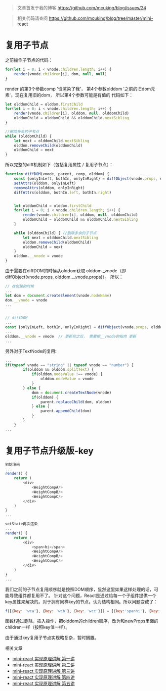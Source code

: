 > 文章首发于我的博客 https://github.com/mcuking/blog/issues/24

> 相关代码请查阅 https://github.com/mcuking/blog/tree/master/mini-react

# 复用子节点
之前操作子节点的代码：
```javascript
for(let i = 0; i < vnode.children.length; i++) {
    render(vnode.children[i], dom, null, null)
}
```
render 的第3个参数comp '谁渲染了我'， 第4个参数olddom '之前的旧dom元素'。现在复用旧的dom， 所以第4个参数可能是有值的 代码如下：
```javascript
let olddomChild = olddom.firstChild
for(let i = 0; i < vnode.children.length; i++) {
    render(vnode.children[i], olddom, null, olddomChild)
    olddomChild = olddomChild && olddomChild.nextSibling
}

//删除多余的子节点
while (olddomChild) {
    let next = olddomChild.nextSibling
    olddom.removeChild(olddomChild)
    olddomChild = next
}

```
所以完整的diff机制如下（包括复用属性 / 复用子节点）：
```javascript
function diffDOM(vnode, parent, comp, olddom) {
    const {onlyInLeft, bothIn, onlyInRight} = diffObject(vnode.props, olddom.__vnode.props)
    setAttrs(olddom, onlyInLeft)
    removeAttrs(olddom, onlyInRight)
    diffAttrs(olddom, bothIn.left, bothIn.right)


    let olddomChild = olddom.firstChild
    for(let i = 0; i < vnode.children.length; i++) {
        render(vnode.children[i], olddom, null, olddomChild)
        olddomChild = olddomChild && olddomChild.nextSibling
    }

    while (olddomChild) { //删除多余的子节点
        let next = olddomChild.nextSibling
        olddom.removeChild(olddomChild)
        olddomChild = next
    }
    olddom.__vnode = vnode  
}
```
由于需要在diffDOM的时候从olddom获取 olddom._vnode（即 diffObject(vnode.props, olddom.__vnode.props)）。 所以：

```javascript
// 在创建的时候
...
let dom = document.createElement(vnode.nodeName)
dom.__vnode = vnode
...


// diffDOM
...
const {onlyInLeft, bothIn, onlyInRight} = diffObject(vnode.props, olddom.__vnode.props)
...
olddom.__vnode = vnode  // 更新完之后， 需要把__vnode的指向 更新
...
```

另外对于TextNode的复用:

```javascript
...
if(typeof vnode == "string" || typeof vnode == "number") {
        if(olddom && olddom.splitText) {
            if(olddom.nodeValue !== vnode) {
                olddom.nodeValue = vnode
            }
        } else {
            dom = document.createTextNode(vnode)
            if(olddom) {
                parent.replaceChild(dom, olddom)
            } else {
                parent.appendChild(dom)
            }
        }
    }
...
```

# 复用子节点升级版-key
```javascript
初始渲染
...
render() {
    return (
        <div>
            <WeightCompA/>
            <WeightCompB/>
            <WeightCompC/>
        </div>
    )
}
...

setState再次渲染
...
render() {
    return (
        <div>
            <span>hi</span>
            <WeightCompA/>
            <WeightCompB/>
            <WeightCompC/>
        </div>
    )
}
...
```

我们之前的子节点复用顺序就是按照DOM顺序，显然这里如果这样处理的话，可能导致组件都复用不了。 针对这个问题，React是通过给每一个子组件提供一个key属性来解决的。对于拥有同样key的节点，认为结构相同。所以问题变成了：

```javascript
f([{key: 'wca'}, {key: 'wcb'}, {key: 'wcc'}]) = [{key:'spanhi'}, {key: 'wca'}, {key: 'wcb'}, {key: 'wcc'}]
```
函数f通过删除，插入操作，把olddom的children顺序，改为和newProps里面的children一样（按照key值一样）。

由于通过key复用子节点实现略复杂，暂时搁置。


相关文章
- [mini-react 实现原理讲解 第一讲](https://github.com/mcuking/blog/issues/20)
- [mini-react 实现原理讲解 第二讲](https://github.com/mcuking/blog/issues/21)
- [mini-react 实现原理讲解 第三讲](https://github.com/mcuking/blog/issues/22)
- [mini-react 实现原理讲解 第四讲](https://github.com/mcuking/blog/issues/23)
- [mini-react 实现原理讲解 第五讲](https://github.com/mcuking/blog/issues/24)
